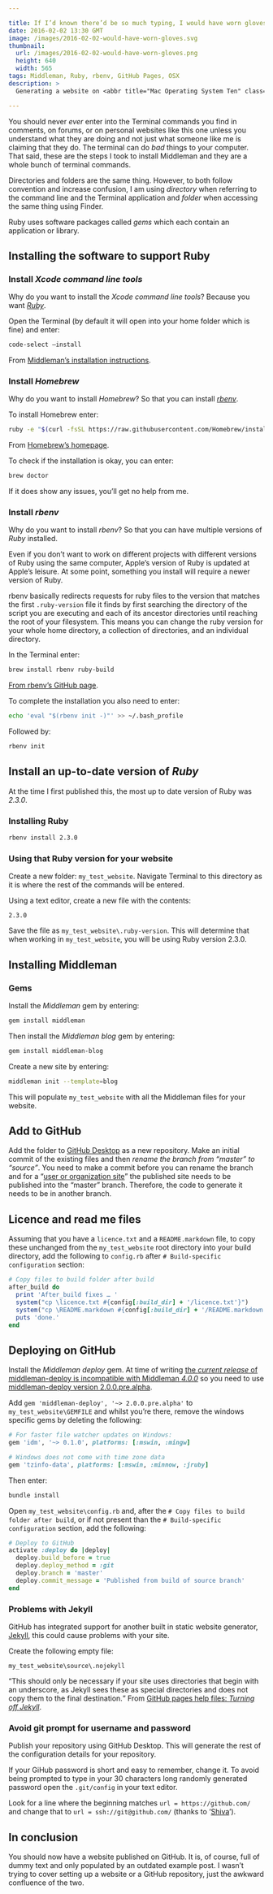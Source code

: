 ```yaml
---

title: If I’d known there’d be so much typing, I would have worn gloves
date: 2016-02-02 13:30 GMT
image: /images/2016-02-02-would-have-worn-gloves.svg
thumbnail:
  url: /images/2016-02-02-would-have-worn-gloves.png
  height: 640
  width: 565
tags: Middleman, Ruby, rbenv, GitHub Pages, OSX
description: >
  Generating a website on <abbr title="Mac Operating System Ten" class="initialism">O.S.X.</abbr> 11 with <a href="https://middlemanapp.com">Middleman 4.0.0</a> and hosting it with GitHub. This is an idiots guide, the idiot being me. I had a frustrating time setting up this site and wanted to ease future installations with an aide-mémoire. Hopefully someone else might find this useful.

---
```


You should never *ever* enter into the Terminal commands you find in comments, on forums, or on personal websites like this one unless you understand what they are doing and not just what someone like me is claiming that they do. The terminal can do *bad* things to your computer. That said, these are the steps I took to install Middleman and they are a whole bunch of terminal commands.

Directories and folders are the same thing. However, to both follow convention and increase confusion, I am using <dfn>directory</dfn> when referring to the command line and the Terminal application and <dfn>folder</dfn> when accessing the same thing using Finder.

Ruby uses software packages called <dfn>gems</dfn> which each contain an application or library.

## Installing the software to support Ruby

### Install <em>Xcode command line tools</em>
Why do you want to install the *Xcode command line tools*? Because you want *[Ruby](https://www.ruby-lang.org/en/)*.

Open the Terminal (by default it will open into your home folder which is fine) and enter:

``` bash
code-select –install
```

From [Middleman’s installation instructions](https://middlemanapp.com/basics/install/).

### Install <em>Homebrew</em>

Why do you want to install *Homebrew*? So that you can install *[rbenv](https://github.com/rbenv/rbenv)*.

To install Homebrew enter:

``` bash
ruby -e "$(curl -fsSL https://raw.githubusercontent.com/Homebrew/install/master/install)"
```

From [Homebrew’s homepage](http://brew.sh).

To check if the installation is okay, you can enter:

``` bash
brew doctor
```

If it does show any issues, you’ll get no help from me.

### Install <em>rbenv</em>

Why do you want to install *rbenv*? So that you can have multiple versions of *Ruby* installed.

Even if you don’t want to work on different projects with different versions of Ruby using the same computer, Apple’s version of Ruby is updated at Apple’s leisure. At some point, something you install will require a newer version of Ruby.

rbenv basically redirects requests for ruby files to the version that matches the first `.ruby-version` file it finds by first searching the directory of the script you are executing and each of its ancestor directories until reaching the root of your filesystem. This means you can change the ruby version for your whole home directory, a collection of directories, and an individual directory.

In the Terminal enter:

``` bash
brew install rbenv ruby-build
```

[From rbenv’s GitHub page](https://github.com/rbenv/rbenv).

To complete the installation you also need to enter:

``` bash
echo 'eval "$(rbenv init -)"' >> ~/.bash_profile
```

Followed by:

``` bash
rbenv init
```

## Install an up-to-date version of <em>Ruby</em>

At the time I first published this, the most up to date version of Ruby was <em>2.3.0</em>.

### Installing Ruby

``` bash
rbenv install 2.3.0
```

### Using that Ruby version for your website

Create a new folder: `my_test_website`. Navigate Terminal to this directory as it is where the rest of the commands will be entered.

Using a text editor, create a new file with the contents:

``` text
2.3.0

```

Save the file as `my_test_website\.ruby-version`. This will determine that when working in `my_test_website`, you will be using Ruby version 2.3.0.

## Installing Middleman

### Gems

Install the *Middleman* gem by entering:

``` bash
gem install middleman
```

Then install the *Middleman blog* gem by entering:

``` bash
gem install middleman-blog
```

Create a new site by entering:

``` bash
middleman init --template=blog
```

This will populate `my_test_website` with all the Middleman files for your website.

## Add to GitHub

Add the folder to [GitHub Desktop](https://desktop.github.com) as a new repository. Make an initial commit of the existing files and then *rename the branch from “master” to “source”*. You need to make a commit before you can rename the branch and for a <q>[user or organization site](https://help.github.com/articles/user-organization-and-project-pages/)</q> the published site needs to be published into the “master” branch. Therefore, the code to generate it needs to be in another branch.

## Licence and read me files

Assuming that you have a `licence.txt` and a `README.markdown` file, to copy these unchanged from the `my_test_website` root directory into your build directory, add the following to `config.rb` after  `# Build-specific configuration` section:

``` ruby
# Copy files to build folder after build
after_build do
  print 'After_build fixes … '
  system("cp \licence.txt #{config[:build_dir] + '/licence.txt'}")
  system("cp \README.markdown #{config[:build_dir] + '/README.markdown'}")
  puts 'done.'
end
```

## Deploying on GitHub

Install the *Middleman deploy* gem. At time of writing [the <em>current release</em> of middleman-deploy is incompatible with Middleman <em>4.0.0</em>](https://github.com/middleman-contrib/middleman-deploy/issues/100) so you need to use [middleman-deploy version 2.0.0.pre.alpha](https://rubygems.org/gems/middleman-deploy/versions/1.0.0).

Add `gem 'middleman-deploy', '~> 2.0.0.pre.alpha'`
to `my_test_website\GEMFILE` and whilst you’re there, remove the windows specific gems by deleting the following:

``` ruby
# For faster file watcher updates on Windows:
gem 'idm', '~> 0.1.0', platforms: [:mswin, :mingw]

# Windows does not come with time zone data
gem 'tzinfo-data', platforms: [:mswin, :minnow, :jruby]
```

Then enter:

``` bash
bundle install
```

Open `my_test_website\config.rb` and, after the `# Copy files to build folder after build`, or if not present than the `# Build-specific configuration` section, add the following:

``` ruby
# Deploy to GitHub
activate :deploy do |deploy|
  deploy.build_before = true
  deploy.deploy_method = :git
  deploy.branch = 'master'
  deploy.commit_message = 'Published from build of source branch'
end
```

### Problems with Jekyll

GitHub has integrated support for another built in static website generator, [Jekyll](http://jekyllrb.com), this could cause problems with your site.

Create the following empty file:

``` text
my_test_website\source\.nojekyll
```

<q>This should only be necessary if your site uses directories that begin with an underscore, as Jekyll sees these as special directories and does not copy them to the final destination.</q> From [GitHub pages help files: <cite>Turning off Jekyll</cite>](https://help.github.com/articles/using-jekyll-with-pages/#turning-jekyll-off).


### Avoid git prompt for username and password

Publish your repository using GitHub Desktop. This will generate the rest of the configuration details for your repository.

If your GiHub password is short and easy to remember, change it. To avoid being prompted to type in your 30 characters long randomly generated password open the `.git/config` in your text editor.

Look for a line where the beginning matches `url = https://github.com/` and change that to `url = ssh://git@github.com/` (thanks to ‘[Shiva](http://www.hiregion.com/2013/03/avoid-git-prompt-for-username-and.html)’).

## In conclusion

You should now have a website published on GitHub. It is, of course, full of dummy text and only populated by an outdated example post. I wasn’t trying to cover setting up a website or a GitHub repository, just the awkward confluence of the two.